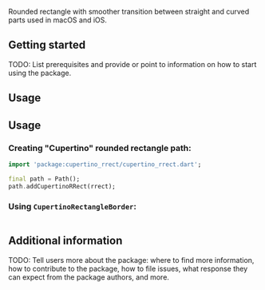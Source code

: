<!--
This README describes the package. If you publish this package to pub.dev,
this README's contents appear on the landing page for your package.

For information about how to write a good package README, see the guide for
[writing package pages](https://dart.dev/guides/libraries/writing-package-pages).

For general information about developing packages, see the Dart guide for
[creating packages](https://dart.dev/guides/libraries/create-library-packages)
and the Flutter guide for
[developing packages and plugins](https://flutter.dev/developing-packages).
-->

Rounded rectangle with smoother transition between straight and curved parts used in macOS and iOS.

## Getting started

TODO: List prerequisites and provide or point to information on how to
start using the package.

## Usage

## Usage

### Creating "Cupertino" rounded rectangle path:

```dart
import 'package:cupertino_rrect/cupertino_rrect.dart';

final path = Path();
path.addCupertinoRRect(rrect);
```

### Using `CupertinoRectangleBorder`:

```dart
```


## Additional information

TODO: Tell users more about the package: where to find more information, how to
contribute to the package, how to file issues, what response they can expect
from the package authors, and more.
